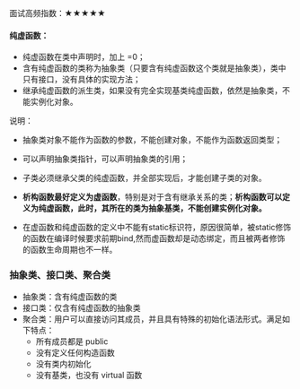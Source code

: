 面试高频指数：★★★★★

#### 纯虚函数：

* 纯虚函数在类中声明时，加上 =0；
* 含有纯虚函数的类称为抽象类（只要含有纯虚函数这个类就是抽象类），类中只有接口，没有具体的实现方法；
* 继承纯虚函数的派生类，如果没有完全实现基类纯虚函数，依然是抽象类，不能实例化对象。

说明：

* 抽象类对象不能作为函数的参数，不能创建对象，不能作为函数返回类型；
* 可以声明抽象类指针，可以声明抽象类的引用；
* 子类必须继承父类的纯虚函数，并全部实现后，才能创建子类的对象。
* **析构函数最好定义为虚函数**，特别是对于含有继承关系的类；**析构函数可以定义为纯虚函数，此时，其所在的类为抽象基类，不能创建实例化对象。**



* 在虚函数和纯虚函数的定义中不能有static标识符，原因很简单，被static修饰的函数在编译时候要求前期bind,然而虚函数却是动态绑定，而且被两者修饰的函数生命周期也不一样。



### 抽象类、接口类、聚合类

* 抽象类：含有纯虚函数的类
* 接口类：仅含有纯虚函数的抽象类
* 聚合类：用户可以直接访问其成员，并且具有特殊的初始化语法形式。满足如下特点：
  * 所有成员都是 public
  * 没有定义任何构造函数
  * 没有类内初始化
  * 没有基类，也没有 virtual 函数
